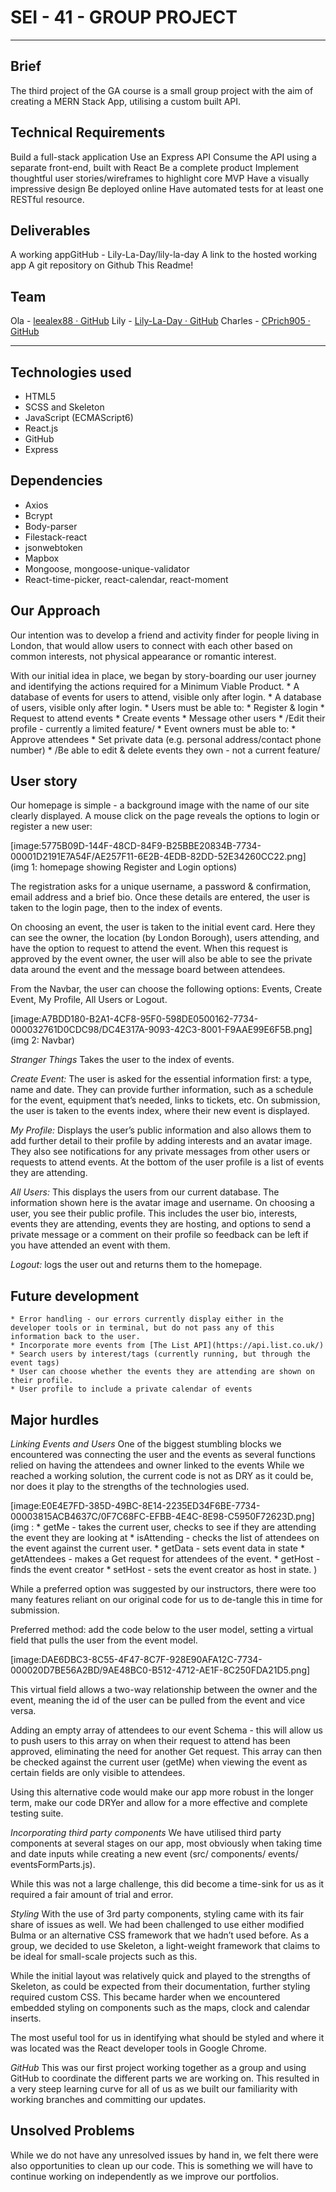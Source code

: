 # SEI - 41 - GROUP PROJECT
---

## Brief
The third project of the GA course is a small group project with the aim of creating a MERN Stack App, utilising a custom built API.

## Technical Requirements
Build a full-stack application
Use an Express API
Consume the API using a separate front-end, built with React
Be a complete product
Implement thoughtful user stories/wireframes to highlight core MVP
Have a visually impressive design
Be deployed online
Have automated tests for at least one RESTful resource.

## Deliverables
A working appGitHub - Lily-La-Day/lily-la-day
A link to the hosted working app
A git repository on Github
This Readme!

## Team
Ola - [leealex88 · GitHub](https://github.com/leealex88)
Lily - [Lily-La-Day · GitHub](https://github.com/Lily-La-Day)
Charles - [CPrich905 · GitHub](https://github.com/CPrich905)

---
## Technologies used
* HTML5
* SCSS and Skeleton
* JavaScript (ECMAScript6)
* React.js
* GitHub
* Express

## Dependencies
* Axios
* Bcrypt
* Body-parser
* Filestack-react
* jsonwebtoken
* Mapbox
* Mongoose, mongoose-unique-validator
* React-time-picker, react-calendar, react-moment

## Our Approach
Our intention was to develop a friend and activity finder for people living in London, that would allow users to connect with each other based on common interests, not physical appearance or romantic interest.

With our initial idea in place, we began by story-boarding our user journey and identifying the actions required for a Minimum Viable Product.
	* A database of events for users to attend, visible only after login.
	* A database of users, visible only after login.
	* Users must be able to:
		* Register & login
		* Request to attend events
		* Create events
		* Message other users
		* /Edit their profile - currently a limited feature/
	* Event owners must be able to:
		* Approve attendees
		* Set private data (e.g. personal address/contact phone number)
		* /Be able to edit & delete events they own - not a current feature/


## User story
Our homepage is simple - a background image with the name of our site clearly displayed. A mouse click on the page reveals the options to login or register a new user:

[image:5775B09D-144F-48CD-84F9-B25BBE20834B-7734-00001D2191E7A54F/AE257F11-6E2B-4EDB-82DD-52E34260CC22.png]
(img 1: homepage showing Register and Login options)

The registration asks for a unique username, a password & confirmation, email address and a brief bio. Once these details are entered, the user is taken to the login page, then to the index of events.

On choosing an event, the user is taken to the initial event card. Here they can see the owner,  the location (by London Borough), users attending, and have the option to request to attend the event. When this request is approved by the event owner, the user will also be able to see the private data around the event and the message board between attendees.

From the Navbar, the user can choose the following options: Events,  Create Event, My Profile, All Users or Logout.

[image:A7BDD180-B2A1-4CF8-95F0-598DE0500162-7734-000032761D0CDC98/DC4E317A-9093-42C3-8001-F9AAE99E6F5B.png]
(img 2: Navbar)

*Stranger Things* Takes the user to the index of events.

*Create Event:* The user is asked for the essential information first: a type, name and date. They can provide further information, such as a schedule for the event, equipment that’s needed, links to tickets, etc.
On submission, the user is taken to the events index, where their new event is displayed.

*My Profile:* Displays the user’s public information and also allows them to add further detail to their profile by adding interests and an avatar image. They also see notifications for any private messages from other users or requests to attend events. At the bottom of the user profile is a list of events they are attending.

*All Users:* This displays the users from our current database. The information shown here is the avatar image and username. On choosing a user, you see their public profile. This includes the user bio, interests, events they are attending, events they are hosting, and options to send a private message or a comment on their profile so feedback can be left if you have attended an event with them.

*Logout:* logs the user out and returns them to the homepage.

## Future development
	* Error handling - our errors currently display either in the developer tools or in terminal, but do not pass any of this information back to the user.
	* Incorporate more events from [The List API](https://api.list.co.uk/)
	* Search users by interest/tags (currently running, but through the event tags)
	* User can choose whether the events they are attending are shown on their profile.
	* User profile to include a private calendar of events

## Major hurdles
*Linking Events and Users*
One of the biggest stumbling blocks we encountered was connecting the user and the events as several functions relied on having the attendees and owner linked to the events  While we reached a working solution, the current code is not as DRY as it could be, nor does it play to the strengths of the technologies used.

[image:E0E4E7FD-385D-49BC-8E14-2235ED34F6BE-7734-00003815ACB4637C/0F7C68FC-EFBB-4E4C-8E98-C5950F72623D.png]
(img :
	* getMe - takes the current user, checks to see if they are attending the event they are looking at
	* isAttending - checks the list of attendees on the event against the current user.
	* getData -  sets event data in state
	* getAttendees - makes a Get request for attendees of the event.
	* getHost -  finds the event creator
	* setHost -  sets the event creator as host in state.
	)

While a preferred option was suggested by our instructors, there were too many features reliant on our original code for us to de-tangle this in time for submission.

Preferred method: add the code below to the user model, setting a virtual field that pulls the user from the event model.

[image:DAE6DBC3-8C55-4F47-8C7F-928E90AFA12C-7734-000020D7BE56A2BD/9AE48BC0-B512-4712-AE1F-8C250FDA21D5.png]

This virtual field allows a two-way relationship between the owner and the event, meaning the id of the user can be pulled from the event and vice versa.

Adding an empty array of attendees to our event Schema - this will allow us to push users to this array on when their request to attend has been approved, eliminating the need for another Get request. This array can then be checked against the current user (getMe) when viewing the event as certain fields are only visible to attendees.

Using this alternative code would make our app more robust in the longer term, make our code DRYer and allow for a more effective and complete testing suite.

*Incorporating third party components*
We have utilised third party components at several stages on our app, most obviously when taking time and date inputs while creating a new event (src/ components/ events/ eventsFormParts.js).

While this was not a large challenge, this did become a time-sink for us as it required a fair amount of trial and error.

*Styling*
With the use of 3rd party components, styling came with its fair share of issues as well. We had been challenged to use either modified Bulma or an alternative CSS framework that we hadn’t used before. As a group, we decided to use Skeleton, a light-weight framework that claims to be ideal for small-scale projects such as this.

While the initial layout was relatively quick and played to the strengths of Skeleton, as could be expected from their documentation, further styling required custom CSS. This became harder when we encountered embedded styling on components such as the maps, clock and calendar inserts.

The most useful tool for us in identifying what should be styled and where it was located was the React developer tools in Google Chrome.

*GitHub*
This was our first project  working together as a group and using GitHub to coordinate the different parts we are working on. This resulted in a very steep learning curve for all of us as we built our familiarity with working branches and committing our updates.

## Unsolved Problems
While we do not have any unresolved issues by hand in, we felt there were also opportunities to clean up our code. This is something we will have to continue working on independently as we improve our portfolios.
